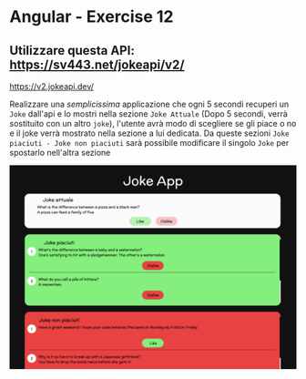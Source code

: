 # Angular - Exercise 12

## Utilizzare questa API: <https://sv443.net/jokeapi/v2/>

<https://v2.jokeapi.dev/>

Realizzare una *semplicissima* applicazione che ogni 5 secondi recuperi un `Joke` dall'api e lo mostri nella sezione `Joke Attuale` (Dopo 5 secondi, verrà sostituito con un altro `joke`), l'utente avrà modo di scegliere se gli piace o no e il joke verrà mostrato nella sezione a lui dedicata. Da queste sezioni `Joke piaciuti - Joke non piaciuti` sarà possibile modificare il singolo `Joke` per spostarlo nell'altra sezione

![reference](reference.jpg)
